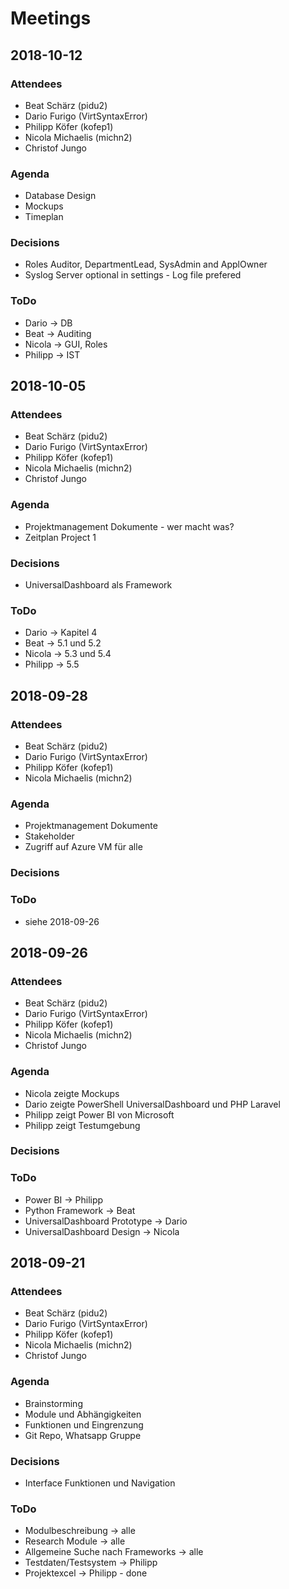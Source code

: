 # Meetings

## 2018-10-12
### Attendees
* Beat Schärz (pidu2)
* Dario Furigo (VirtSyntaxError)
* Philipp Köfer (kofep1)
* Nicola Michaelis (michn2)
* Christof Jungo

### Agenda
* Database Design
* Mockups
* Timeplan

### Decisions
* Roles Auditor, DepartmentLead, SysAdmin and ApplOwner
* Syslog Server optional in settings - Log file prefered

### ToDo
* Dario -> DB 
* Beat -> Auditing
* Nicola -> GUI, Roles
* Philipp -> IST


## 2018-10-05
### Attendees
* Beat Schärz (pidu2)
* Dario Furigo (VirtSyntaxError)
* Philipp Köfer (kofep1)
* Nicola Michaelis (michn2)
* Christof Jungo

### Agenda
* Projektmanagement Dokumente - wer macht was?
* Zeitplan Project 1

### Decisions
* UniversalDashboard als Framework

### ToDo
* Dario -> Kapitel 4
* Beat -> 5.1 und 5.2
* Nicola -> 5.3 und 5.4
* Philipp -> 5.5

## 2018-09-28
### Attendees
* Beat Schärz (pidu2)
* Dario Furigo (VirtSyntaxError)
* Philipp Köfer (kofep1)
* Nicola Michaelis (michn2)

### Agenda
* Projektmanagement Dokumente
* Stakeholder
* Zugriff auf Azure VM für alle

### Decisions

### ToDo
* siehe 2018-09-26

## 2018-09-26
### Attendees
* Beat Schärz (pidu2)
* Dario Furigo (VirtSyntaxError)
* Philipp Köfer (kofep1)
* Nicola Michaelis (michn2)
* Christof Jungo

### Agenda
* Nicola zeigte Mockups
* Dario zeigte PowerShell UniversalDashboard und PHP Laravel
* Philipp zeigt Power BI von Microsoft
* Philipp zeigt Testumgebung

### Decisions

### ToDo
* Power BI -> Philipp
* Python Framework -> Beat
* UniversalDashboard Prototype -> Dario
* UniversalDashboard Design -> Nicola

## 2018-09-21
### Attendees
* Beat Schärz (pidu2)
* Dario Furigo (VirtSyntaxError)
* Philipp Köfer (kofep1)
* Nicola Michaelis (michn2)
* Christof Jungo

### Agenda
* Brainstorming
* Module und Abhängigkeiten
* Funktionen und Eingrenzung
* Git Repo, Whatsapp Gruppe

### Decisions
* Interface Funktionen und Navigation

### ToDo
* Modulbeschreibung                -> alle
* Research Module                  -> alle
* Allgemeine Suche nach Frameworks -> alle
* Testdaten/Testsystem             -> Philipp
* Projektexcel -> Philipp - done
